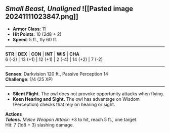 _Small Beast, Unaligned_
![[Pasted image 20241111023847.png]]
---

- **Armor Class**: 11
- **Hit Points**: 10 (2d8 + 2)
- **Speed**: 5 ft., fly 60 ft.

---

**STR** | **DEX** | **CON** | **INT** | **WIS** | **CHA**  
6 (-2) | 13 (+1) | 12 (+1) | 2 (-4) | 14 (+2) | 7 (-2)

---

**Senses**: Darkvision 120 ft., Passive Perception 14  
**Challenge**: 1/4 (25 XP)

---

- **Silent Flight.** The owl does not provoke opportunity attacks when flying.
- **Keen Hearing and Sight.** The owl has advantage on Wisdom (Perception) checks that rely on hearing or sight.

**Actions**  
_**Talons.**_ _Melee Weapon Attack:_ +3 to hit, reach 5 ft., one target.  
Hit: 7 (1d8 + 3) slashing damage.